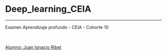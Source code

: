 # Deep_learning_CEIA
----------------------------------------------
Examen Aprendizaje profundo - CEIA - Cohorte 10

<br><br/>
<u>Alumno:<u/> Juan Ignacio Ribet
